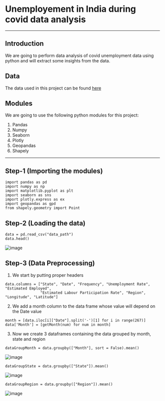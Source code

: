 # Unemployement in India during covid data analysis
---

## Introduction
We are going to perform data analysis of covid unemployment data using python and will extract some insights from the data. 

## Data
The data used in this project can be found [here](https://www.kaggle.com/datasets/gokulrajkmv/unemployment-in-india)

## Modules
We are going to use the following python modules for this project:
1. Pandas
2. Numpy
3. Seaborn
4. Plotly
5. Geopandas
6. Shapely

---

## Step-1 (Importing the modules)
```
import pandas as pd
import numpy as np
import matplotlib.pyplot as plt
import seaborn as sns
import plotly.express as ex
import geopandas as gpd
from shapely.geometry import Point
```

## Step-2 (Loading the data)
```
data = pd.read_csv("data_path")
data.head()
```

![image](https://user-images.githubusercontent.com/59885389/189671504-ecd93e7b-6071-4c2e-b5e6-2501410dab67.png)

## Step-3 (Data Preprocessing)
1. We start by putting proper headers
```
data.columns = ["State", "Date", "Frequency", "Unemployment Rate", "Estimated Employed",
                "Estimated Labour Participation Rate", "Region", "Longitude", "Latitude"]
```
2. We add a month column to the data frame whose value will depend on the Date value
```
month = [data.iloc[i]["Date"].split('-')[1] for i in range(267)]
data['Month'] = [getMonth(num) for num in month]
```
3. Now we create 3 dataframes containing the data grouped by month, state and region
```
dataGroupMonth = data.groupby(["Month"], sort = False).mean()
```
![image](https://user-images.githubusercontent.com/59885389/189672776-c39da250-409d-4b90-8ff6-0219551fd26c.png)

```
dataGroupState = data.groupby(["State"]).mean()
```
![image](https://user-images.githubusercontent.com/59885389/189672977-a63cae90-46bf-4132-9689-800dd2d30b14.png)

```
dataGroupRegion = data.groupby(["Region"]).mean()
```
![image](https://user-images.githubusercontent.com/59885389/189673190-9946a036-3dca-45ff-9114-c2abfdbbaa12.png)
